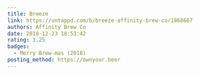 ```yaml
---
title: Breeze
link: https://untappd.com/b/breeze-affinity-brew-co/1868687
authors: Affinity Brew Co
date: 2018-12-23 18:53:42
rating: 3.25
badges:
  - Merry Brew-mas (2018)
posting_method: https://ownyour.beer
---
```

